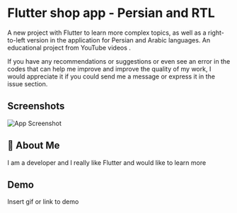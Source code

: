 
# Flutter shop app - Persian and RTL 

A new project with Flutter to learn more complex topics, as well as a right-to-left version in the application for Persian and Arabic languages.
An educational project from YouTube videos .

If you have any recommendations or suggestions or even see an error in the codes that can help me improve and improve the quality of my work, I would appreciate it if you could send me a message or express it in the issue section.



## Screenshots

![App Screenshot](https://via.placeholder.com/468x300?text=App+Screenshot+Here)


## 🚀 About Me
I am a developer and I really like Flutter and would like to learn more


## Demo

Insert gif or link to demo

